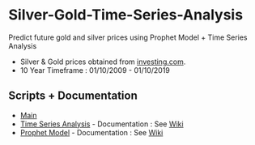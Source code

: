 # Silver-Gold-Time-Series-Analysis
Predict future gold and silver prices using Prophet Model + Time Series Analysis

* Silver & Gold prices obtained from [investing.com](https://www.investing.com/commodities/silver-historical-data). <br>
* 10 Year Timeframe : 01/10/2009 - 01/10/2019

## Scripts + Documentation
* [Main](https://github.com/datarocksAmy/Silver-Gold-Time-Series-Analysis/blob/master/Silver_Gold_Main.py)
* [Time Series Analysis](https://github.com/datarocksAmy/Silver-Gold-Time-Series-Analysis/blob/master/TS_Analysis.py) - Documentation : See [Wiki](https://github.com/datarocksAmy/Silver-Gold-Time-Series-Analysis/wiki/Time-Series-Analysis)
* [Prophet Model](https://github.com/datarocksAmy/Silver-Gold-Time-Series-Analysis/blob/master/Prophet_Model.py) - Documentation : See [Wiki](https://github.com/datarocksAmy/Silver-Gold-Time-Series-Analysis/wiki/Prophet-Model)
